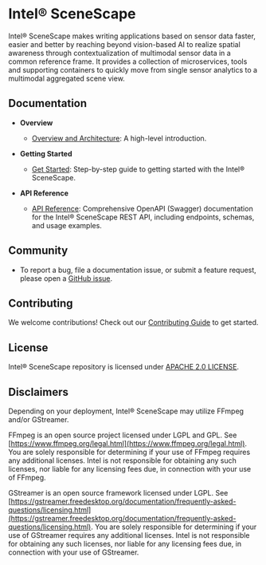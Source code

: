 # Intel® SceneScape

Intel® SceneScape makes writing applications based on sensor data faster, easier and better by reaching beyond vision-based AI to realize spatial awareness through contextualization of multimodal sensor data in a common reference frame. It provides a collection of microservices, tools and supporting containers to quickly move from single sensor analytics to a multimodal aggregated scene view.

## Documentation

- **Overview**
  - [Overview and Architecture](docs/user-guide/index.md): A high-level introduction.

- **Getting Started**
  - [Get Started](docs/user-guide/Getting-Started-Guide.md): Step-by-step guide to getting started with the Intel® SceneScape.

- **API Reference**
  - [API Reference](docs/user-guide/api-reference.md): Comprehensive OpenAPI (Swagger) documentation for the Intel® SceneScape REST API, including endpoints, schemas, and usage examples.

## Community

- To report a bug, file a documentation issue, or submit a feature request, please open a [GitHub issue](https://github.com/open-edge-platform/scenescape/issues).

## Contributing

We welcome contributions! Check out our [Contributing Guide](./CONTRIBUTING.md) to get started.

## License

Intel® SceneScape repository is licensed under [APACHE 2.0 LICENSE](./LICENSES/Apache-2.0.txt).

## Disclaimers

Depending on your deployment, Intel® SceneScape may utilize FFmpeg and/or GStreamer.

FFmpeg is an open source project licensed under LGPL and GPL. See [https://www.ffmpeg.org/legal.html](https://www.ffmpeg.org/legal.html). You are solely responsible for determining if your use of FFmpeg requires any additional licenses. Intel is not responsible for obtaining any such licenses, nor liable for any licensing fees due, in connection with your use of FFmpeg.

GStreamer is an open source framework licensed under LGPL. See [https://gstreamer.freedesktop.org/documentation/frequently-asked-questions/licensing.html](https://gstreamer.freedesktop.org/documentation/frequently-asked-questions/licensing.html). You are solely responsible for determining if your use of GStreamer requires any additional licenses. Intel is not responsible for obtaining any such licenses, nor liable for any licensing fees due, in connection with your use of GStreamer.
